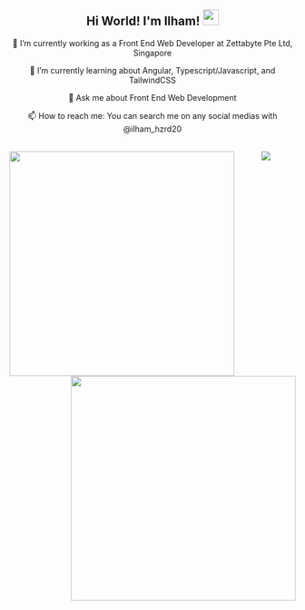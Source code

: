 <div align="center">
   <h2 align="center">
    Hi World! I'm Ilham!
    <img 
      src="https://media.giphy.com/media/hvRJCLFzcasrR4ia7z/giphy.gif" 
      width="28">
  </h3>

  <p>🔭 I’m currently working as a Front End Web Developer at Zettabyte Pte Ltd, Singapore</p>
  <p>🌱 I’m currently learning about Angular, Typescript/Javascript, and TailwindCSS</p>
  <p>💬 Ask me about Front End Web Development</p>
  <p>📫 How to reach me: You can search me on any social medias with @ilham_hzrd20</p>
</div>

<br>

<div align="center">
   <a>
      <img align="left" width="396" src="https://github-readme-stats.vercel.app/api/top-langs/?username=ilham-maulana-zetta&title_color=ffffff&text_color=c9cacc&icon_color=2bbc8a&bg_color=1d1f21&langs_count=3" />
   </a>
   <a>
      <img align="right" width="396" src="https://github-readme-stats.vercel.app/api?username=ilham-maulana-zetta&show_icons=true&theme=dark" />
   </a>
</div>

<div align="center">
   <img src="https://github-readme-stats.vercel.app/api/wakatime?username=ilham_hzrd20&theme=github_dark&layout=compact">
</div>
